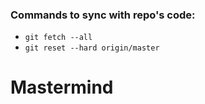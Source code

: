 ### Commands to sync with repo's code:

- `git fetch --all`
- `git reset --hard origin/master`
# Mastermind
